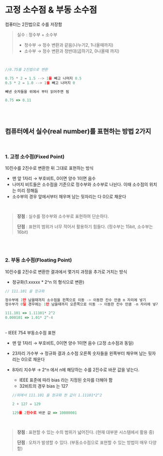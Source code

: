 # **고정 소수점 & 부동 소수점**


컴퓨터는 2진법으로 수를 저장함

> 실수 : 정수부 + 소수부
> 
> - 정수부 → 정수 변환과 같음(나누기2, 1나올때까지)
> - 소수부 → 정수 변환과 정반대(곱하기2, 0나올때 까지)

<br>

```jsx
//0.75를 2진법으로 변환

0.75 * 2 = 1.5 --> 1을 빼고 나머지 0.5
0.5 * 2 = 1.0 --> 1을 빼고 나머지 0

빼낸 숫자들을 위에서 부터 읽어주면 됨

0.75 => 0.11
```
<br><br>

## 컴퓨터에서 실수(real number)를 표현하는 방법 2가지

<br>

### 1. **고정 소수점(Fixed Point)**

10진수를 2진수로 변환한 뒤 그대로 표현하는 방식

- 맨 앞 1자리 → 부호비트, 0이면 양수 1이면 음수
- 나머지 비트들은 소수점을 기준으로 정수부와 소수부로 나뉜다. 이때 소수점의 위치는 미리 정해둠
- 소수부의 경우 앞에서부터 채우며 남는 뒷자리는 다 0으로 채운다

<br>

> **장점** : 실수를 정수부와 소수부로 표현하여 단순하다.
>
> **단점** : 표현의 범위가 너무 적어서 활용하기 힘들다. (정수부는 15bit, 소수부는 16bit)


<br><br>

### 2. **부동 소수점(Floating Point)**

10진수를 2진수로 변환한 결과에서 몇가지 과정을 추가로 거치는 방식

- 정규화(1.xxxxx * 2^n 의 형식으로 변환)

```jsx
// 111.101 을 정규화

정수부에 1만 남을때까지 소수점을 왼쪽으로 이동 -> 이동한 칸수 만큼 n 자리에 넣기
정수부가 0일 경우에는 1만 남을때까지 오른쪽으로 이동 -> 이동한 칸수 만큼 -n 자리에 넣기

111.101 => 1.11101* 2^2
0.000101 => 1.01* 2^-4
```
<br>
- IEEE 754 부동소수점 표현
<br>

- 맨 앞 1자리 → 부호비트, 0이면 양수 1이면 음수 (고정 소수점과 동일)
- 23자리 가수부 → 정규화 결과 소수점 오른쪽 숫자들을 왼쪽부터 채우며 남는 뒷자리는 0으로 채운다
- 8자리 지수부 → 2^n 에서 n에 해당하는 수를 2진수로 바꾼 값을 넣는다.
    - IEEE 표준에 따라 bias 라는 지정된 숫자를 더해야 함
    - 32비트의 경우 bias 는 127
    
    ```jsx
    //위에서 111.101 을 정규화 한 값이 1.11101*2^2
    
    2 + 127 = 129 
    
    129를 2진수로 바꾼 값 => 10000001
    ```
    <br>

> **장점** : 표현할 수 있는 수의 범위가 넓어진다. (현재 대부분 시스템에서 활용 중)
> 
> **단점** : 오차가 발생할 수 있다. (부동소수점으로 표현할 수 있는 방법이 매우 다양함)

